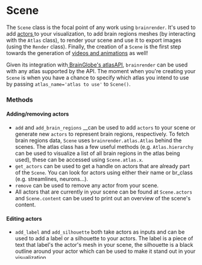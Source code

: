 # Scene

The `Scene` class is the focal point of any work using `brainrender`. It's used to add [actors ](../actors.md)to your visualization, to add brain regions meshes \(by interacting with the `Atlas` class\), to render your scene and use it to export images \(using the `Render` class\). Finally, the creation of a `Scene` is the first step towards the generation of [videos and animations](../videos-animations-and-exporting-to-html.md) as well!

Given its integration with[ BrainGlobe's atlasAPI](https://docs.brainglobe.info/bg-atlasapi/introduction), `brainrender` can be used with any atlas supported by the API. The moment when you're creating your `Scene` is when you have a chance to specify which atlas you intend to use by passing `atlas_name='atlas to use'` to `Scene()`.



### Methods 

#### Adding/removing actors

* `add` and `add_brain_regions`    __can be used to add `actors` to your scene or generate new `actors` to represent brain regions, respectively. To fetch brain regions data, `Scene` uses `brainrender.atlas.Atlas` behind the scenes. The atlas class has a few useful methods \(e.g. `Atlas.hierarchy` can be used to visualize a list of all brain regions in the atlas being used\), these can be accessed using `Scene.atlas.x`.
* `get_actors` can be used to get a handle on actors that are already part of the `Scene`.  You can look for actors using either their name  or br\_class \(e.g. streamlines, neurons...\).
* `remove`  can be used to remove any actor from your scene. 
* All actors that are currently in your scene can be found at `Scene.actors` and `Scene.content` can be used to print out an overview of the scene's content.

#### Editing actors

* `add_label` and `add_silhouette` both take actors as inputs and can be used to add a label or a silhouette to your actors. The label is a piece of text that label's the actor's  mesh in your scene, the silhouette is a black outline around your actor which can be used to make it stand out in your visualization.
* `slice` is a special method which can be used to 'cut' the scene's content with a plane \(e.g. imagine a plane going along the mid line of the brain, this can be used to cut all meshes in half\). Several parameters can be passed to `slice` for instance to only cut specific actors. When using `slice`, you can specify which plane to use for the cutting by either passing one of the supported plane names \(sagittal, frontal and horizontal\) or by creating a custom plane. This can be done using `Scene.atlas.get_plane` and specifying the position and normal of the plane.

#### Rendering and exporting

All the code relative to the rendering of your scene is defined in `brainrender.render.Render`, however `Scene` uses `Render` directly, and as such you can access methods like `Render.render` with `Scene.render`.

The central method is obviously `Scene.render`, this creates a window and generates the 3D interactive rendering. When calling `render` you can specify a [camera position ](working-with-cameras.md)you wish to use. 

Additional methods include `screenshots` and `export` \(for exporting .html files with your rendered scene\).


